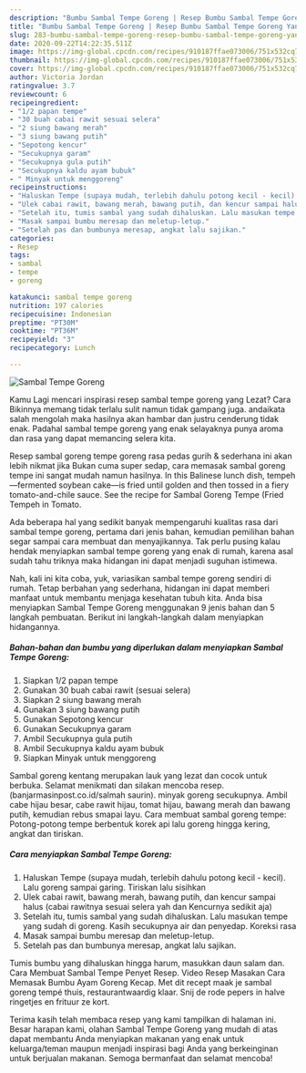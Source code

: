 ```yaml
---
description: "Bumbu Sambal Tempe Goreng | Resep Bumbu Sambal Tempe Goreng Yang Lezat"
title: "Bumbu Sambal Tempe Goreng | Resep Bumbu Sambal Tempe Goreng Yang Lezat"
slug: 283-bumbu-sambal-tempe-goreng-resep-bumbu-sambal-tempe-goreng-yang-lezat
date: 2020-09-22T14:22:35.511Z
image: https://img-global.cpcdn.com/recipes/910187ffae073006/751x532cq70/sambal-tempe-goreng-foto-resep-utama.jpg
thumbnail: https://img-global.cpcdn.com/recipes/910187ffae073006/751x532cq70/sambal-tempe-goreng-foto-resep-utama.jpg
cover: https://img-global.cpcdn.com/recipes/910187ffae073006/751x532cq70/sambal-tempe-goreng-foto-resep-utama.jpg
author: Victoria Jordan
ratingvalue: 3.7
reviewcount: 6
recipeingredient:
- "1/2 papan tempe"
- "30 buah cabai rawit sesuai selera"
- "2 siung bawang merah"
- "3 siung bawang putih"
- "Sepotong kencur"
- "Secukupnya garam"
- "Secukupnya gula putih"
- "Secukupnya kaldu ayam bubuk"
- " Minyak untuk menggoreng"
recipeinstructions:
- "Haluskan Tempe (supaya mudah, terlebih dahulu potong kecil - kecil). Lalu goreng sampai garing. Tiriskan lalu sisihkan"
- "Ulek cabai rawit, bawang merah, bawang putih, dan kencur sampai halus (cabai rawitnya sesuai selera yah dan Kencurnya sedikit aja)"
- "Setelah itu, tumis sambal yang sudah dihaluskan. Lalu masukan tempe yang sudah di goreng. Kasih secukupnya air dan penyedap. Koreksi rasa"
- "Masak sampai bumbu meresap dan meletup-letup."
- "Setelah pas dan bumbunya meresap, angkat lalu sajikan."
categories:
- Resep
tags:
- sambal
- tempe
- goreng

katakunci: sambal tempe goreng 
nutrition: 197 calories
recipecuisine: Indonesian
preptime: "PT30M"
cooktime: "PT36M"
recipeyield: "3"
recipecategory: Lunch

---
```



![Sambal Tempe Goreng](https://img-global.cpcdn.com/recipes/910187ffae073006/751x532cq70/sambal-tempe-goreng-foto-resep-utama.jpg)

Kamu Lagi mencari inspirasi resep sambal tempe goreng yang Lezat? Cara Bikinnya memang tidak terlalu sulit namun tidak gampang juga. andaikata salah mengolah maka hasilnya akan hambar dan justru cenderung tidak enak. Padahal sambal tempe goreng yang enak selayaknya punya aroma dan rasa yang dapat memancing selera kita.

Resep sambal goreng tempe goreng rasa pedas gurih &amp; sederhana ini akan lebih nikmat jika Bukan cuma super sedap, cara memasak sambal goreng tempe ini sangat mudah namun hasilnya. In this Balinese lunch dish, tempeh—fermented soybean cake—is fried until golden and then tossed in a fiery tomato-and-chile sauce. See the recipe for Sambal Goreng Tempe (Fried Tempeh in Tomato.

Ada beberapa hal yang sedikit banyak mempengaruhi kualitas rasa dari sambal tempe goreng, pertama dari jenis bahan, kemudian pemilihan bahan segar sampai cara membuat dan menyajikannya. Tak perlu pusing kalau hendak menyiapkan sambal tempe goreng yang enak di rumah, karena asal sudah tahu triknya maka hidangan ini dapat menjadi suguhan istimewa.


Nah, kali ini kita coba, yuk, variasikan sambal tempe goreng sendiri di rumah. Tetap berbahan yang sederhana, hidangan ini dapat memberi manfaat untuk membantu menjaga kesehatan tubuh kita. Anda bisa menyiapkan Sambal Tempe Goreng menggunakan 9 jenis bahan dan 5 langkah pembuatan. Berikut ini langkah-langkah dalam menyiapkan hidangannya.

<!--inarticleads1-->

##### Bahan-bahan dan bumbu yang diperlukan dalam menyiapkan Sambal Tempe Goreng:

1. Siapkan 1/2 papan tempe
1. Gunakan 30 buah cabai rawit (sesuai selera)
1. Siapkan 2 siung bawang merah
1. Gunakan 3 siung bawang putih
1. Gunakan Sepotong kencur
1. Gunakan Secukupnya garam
1. Ambil Secukupnya gula putih
1. Ambil Secukupnya kaldu ayam bubuk
1. Siapkan  Minyak untuk menggoreng


Sambal goreng kentang merupakan lauk yang lezat dan cocok untuk berbuka. Selamat menikmati dan silakan mencoba resep. (banjarmasinpost.co.id/salmah saurin). minyak goreng secukupnya. Ambil cabe hijau besar, cabe rawit hijau, tomat hijau, bawang merah dan bawang putih, kemudian rebus smapai layu. Cara membuat sambal goreng tempe: Potong-potong tempe berbentuk korek api lalu goreng hingga kering, angkat dan tiriskan. 

<!--inarticleads2-->

##### Cara menyiapkan Sambal Tempe Goreng:

1. Haluskan Tempe (supaya mudah, terlebih dahulu potong kecil - kecil). Lalu goreng sampai garing. Tiriskan lalu sisihkan
1. Ulek cabai rawit, bawang merah, bawang putih, dan kencur sampai halus (cabai rawitnya sesuai selera yah dan Kencurnya sedikit aja)
1. Setelah itu, tumis sambal yang sudah dihaluskan. Lalu masukan tempe yang sudah di goreng. Kasih secukupnya air dan penyedap. Koreksi rasa
1. Masak sampai bumbu meresap dan meletup-letup.
1. Setelah pas dan bumbunya meresap, angkat lalu sajikan.


Tumis bumbu yang dihaluskan hingga harum, masukkan daun salam dan. Cara Membuat Sambal Tempe Penyet Resep. Video Resep Masakan Cara Memasak Bumbu Ayam Goreng Kecap. Met dit recept maak je sambal goreng tempé thuis, restaurantwaardig klaar. Snij de rode pepers in halve ringetjes en frituur ze kort. 

Terima kasih telah membaca resep yang kami tampilkan di halaman ini. Besar harapan kami, olahan Sambal Tempe Goreng yang mudah di atas dapat membantu Anda menyiapkan makanan yang enak untuk keluarga/teman maupun menjadi inspirasi bagi Anda yang berkeinginan untuk berjualan makanan. Semoga bermanfaat dan selamat mencoba!
